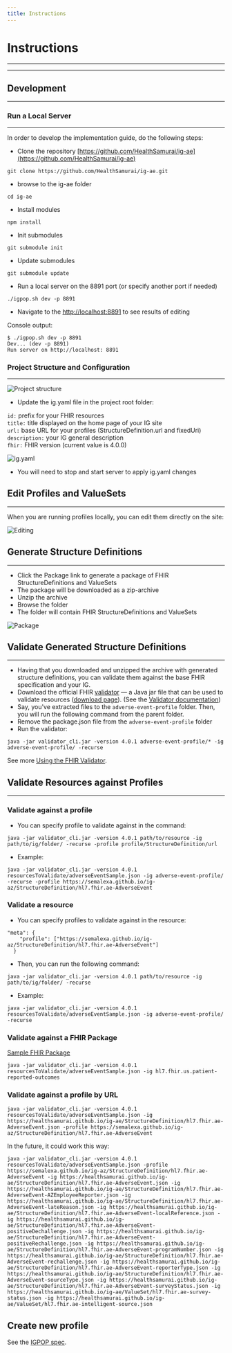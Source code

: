 ```yaml
---
title: Instructions
---
```


# Instructions
---
---

## Development
---

### Run a Local Server
---

In order to develop the implementation guide, do the following steps:

- Clone the repository [https://github.com/HealthSamurai/ig-ae](https://github.com/HealthSamurai/ig-ae)

```git clone https://github.com/HealthSamurai/ig-ae.git```

- browse to the ig-ae folder

```cd ig-ae```

- Install modules

```npm install```

- Init submodules

```git submodule init```

- Update submodules

```git submodule update```

- Run a local server on the 8891 port (or specify another port if needed)

```./igpop.sh dev -p 8891```

- Navigate to the [http://localhost:8891](http://localhost:8891) to see results of editing

Console output:

```/ig-ae
$ ./igpop.sh dev -p 8891
Dev... (dev -p 8891)
Run server on http://localhost: 8891
```


### Project Structure and Configuration
---

![Project structure](https://github.com/HealthSamurai/ig-ae/blob/master/src/images/project_structure.png?raw=true)


- Update the ig.yaml file in the project root folder:

`id:`  prefix for your FHIR resources<br>
`title:` title displayed on the home page of your IG site<br>
`url:` base URL for your profiles (StructureDefinition.url and fixedUri)<br>
`description:` your IG general description<br>
`fhir:` FHIR version (current value is 4.0.0)<br>


![ig.yaml](https://github.com/HealthSamurai/ig-ae/blob/master/src/images/igyaml.png?raw=true)

- You will need to stop and start server to apply ig.yaml changes


## Edit Profiles and ValueSets
---

When you are running profiles locally, you can edit them directly on the site:

![Editing](https://github.com/HealthSamurai/ig-ae/blob/master/src/images/editing.gif?raw=true)


## Generate Structure Definitions
---

- Click the Package link to generate a package of FHIR StructureDefinitions and ValueSets
- The package will be downloaded as a zip-archive
- Unzip the archive
- Browse the folder
- The folder will contain FHIR StructureDefinitions and ValueSets

![Package](https://github.com/HealthSamurai/ig-ae/blob/master/src/images/package.gif?raw=true)

## Validate Generated Structure Definitions
--- 

- Having that you downloaded and unzipped the archive with generated structure definitions, you can validate them against the base FHIR specification and your IG.
- Download the official FHIR [validator](https://github.com/hapifhir/org.hl7.fhir.core/releases/latest/download/validator_cli.jar) — a Java jar file that can be used to validate resources ([download page](http://build.fhir.org/downloads.html)). (See the [Validator documentation](https://confluence.hl7.org/display/FHIR/Using+the+FHIR+Validator))
- Say, you've extracted files to the `adverse-event-profile` folder. Then, you will run the following command from the parent folder.
- Remove the package.json file from the `adverse-event-profile` folder
- Run the validator:

```java -jar validator_cli.jar -version 4.0.1 adverse-event-profile/* -ig adverse-event-profile/ -recurse```

See more [Using the FHIR Validator](https://confluence.hl7.org/display/FHIR/Using+the+FHIR+Validator).


## Validate Resources against Profiles
--- 

### Validate against a profile

- You can specify profile to validate against in the command:

```java -jar validator_cli.jar -version 4.0.1 path/to/resource -ig path/to/ig/folder/ -recurse -profile profile/StructureDefinition/url```

- Example:

```java -jar validator_cli.jar -version 4.0.1 resourcesToValidate/adverseEventSample.json -ig adverse-event-profile/ -recurse -profile https://semalexa.github.io/ig-az/StructureDefinition/hl7.fhir.ae-AdverseEvent```

### Validate a resource

- You can specify profiles to validate against in the resource:
```
"meta": {
    "profile": ["https://semalexa.github.io/ig-az/StructureDefinition/hl7.fhir.ae-AdverseEvent"]
  }
```  
  
- Then, you can run the following command:  

```java -jar validator_cli.jar -version 4.0.1 path/to/resource -ig path/to/ig/folder/ -recurse```

- Example:
  
```java -jar validator_cli.jar -version 4.0.1 resourcesToValidate/adverseEventSample.json -ig adverse-event-profile/ -recurse```

### Validate against a FHIR Package

[Sample FHIR Package](http://registry.fhir.org/package/hl7.fhir.us.patient-reported-outcomes%7C0.2.0)

```java -jar validator_cli.jar -version 4.0.1 resourcesToValidate/adverseEventSample.json -ig hl7.fhir.us.patient-reported-outcomes```

### Validate against a profile by URL


```java -jar validator_cli.jar -version 4.0.1 resourcesToValidate/adverseEventSample.json -ig https://healthsamurai.github.io/ig-ae/StructureDefinition/hl7.fhir.ae-AdverseEvent.json -profile https://semalexa.github.io/ig-az/StructureDefinition/hl7.fhir.ae-AdverseEvent```

In the future, it could work this way:

```java -jar validator_cli.jar -version 4.0.1 resourcesToValidate/adverseEventSample.json -profile https://semalexa.github.io/ig-az/StructureDefinition/hl7.fhir.ae-AdverseEvent -ig https://healthsamurai.github.io/ig-ae/StructureDefinition/hl7.fhir.ae-AdverseEvent.json -ig https://healthsamurai.github.io/ig-ae/StructureDefinition/hl7.fhir.ae-AdverseEvent-AZEmployeeReporter.json -ig https://healthsamurai.github.io/ig-ae/StructureDefinition/hl7.fhir.ae-AdverseEvent-lateReason.json -ig https://healthsamurai.github.io/ig-ae/StructureDefinition/hl7.fhir.ae-AdverseEvent-localReference.json -ig https://healthsamurai.github.io/ig-ae/StructureDefinition/hl7.fhir.ae-AdverseEvent-positiveDechallenge.json -ig https://healthsamurai.github.io/ig-ae/StructureDefinition/hl7.fhir.ae-AdverseEvent-positiveRechallenge.json -ig https://healthsamurai.github.io/ig-ae/StructureDefinition/hl7.fhir.ae-AdverseEvent-programNumber.json -ig https://healthsamurai.github.io/ig-ae/StructureDefinition/hl7.fhir.ae-AdverseEvent-rechallenge.json -ig https://healthsamurai.github.io/ig-ae/StructureDefinition/hl7.fhir.ae-AdverseEvent-reporterType.json -ig https://healthsamurai.github.io/ig-ae/StructureDefinition/hl7.fhir.ae-AdverseEvent-sourceType.json -ig https://healthsamurai.github.io/ig-ae/StructureDefinition/hl7.fhir.ae-AdverseEvent-surveyStatus.json -ig https://healthsamurai.github.io/ig-ae/ValueSet/hl7.fhir.ae-survey-status.json -ig https://healthsamurai.github.io/ig-ae/ValueSet/hl7.fhir.ae-intelligent-source.json```

## Create new profile

See the [IGPOP spec](https://github.com/HealthSamurai/igpop/blob/master/igpop.md).

